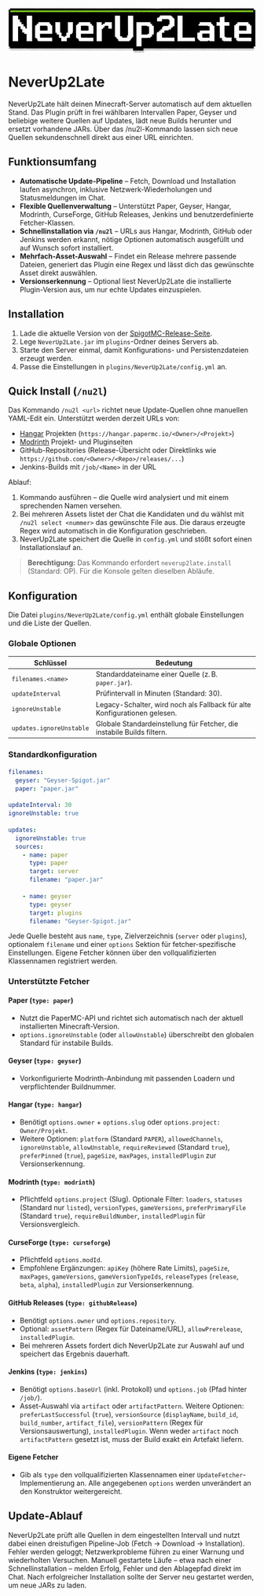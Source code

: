 ![NeverUp2Late banner](https://raw.githubusercontent.com/nurkert/never-up-2-late/master/images/banner.png)

# NeverUp2Late

NeverUp2Late hält deinen Minecraft-Server automatisch auf dem aktuellen Stand. Das Plugin prüft in frei wählbaren Intervallen
Paper, Geyser und beliebige weitere Quellen auf Updates, lädt neue Builds herunter und ersetzt vorhandene JARs. Über das
/nu2l-Kommando lassen sich neue Quellen sekundenschnell direkt aus einer URL einrichten.

## Funktionsumfang

- **Automatische Update-Pipeline** – Fetch, Download und Installation laufen asynchron, inklusive Netzwerk-Wiederholungen und
  Statusmeldungen im Chat.
- **Flexible Quellenverwaltung** – Unterstützt Paper, Geyser, Hangar, Modrinth, CurseForge, GitHub Releases, Jenkins und
  benutzerdefinierte Fetcher-Klassen.
- **Schnellinstallation via `/nu2l`** – URLs aus Hangar, Modrinth, GitHub oder Jenkins werden erkannt, nötige Optionen automatisch
  ausgefüllt und auf Wunsch sofort installiert.
- **Mehrfach-Asset-Auswahl** – Findet ein Release mehrere passende Dateien, generiert das Plugin eine Regex und lässt dich das
  gewünschte Asset direkt auswählen.
- **Versionserkennung** – Optional liest NeverUp2Late die installierte Plugin-Version aus, um nur echte Updates einzuspielen.

## Installation

1. Lade die aktuelle Version von der [SpigotMC-Release-Seite](https://www.spigotmc.org/resources/neverup2late-automatically-keeps-paper-geyser-up-to-date.120768/history).
2. Lege `NeverUp2Late.jar` im `plugins`-Ordner deines Servers ab.
3. Starte den Server einmal, damit Konfigurations- und Persistenzdateien erzeugt werden.
4. Passe die Einstellungen in `plugins/NeverUp2Late/config.yml` an.

## Quick Install (`/nu2l`)

Das Kommando `/nu2l <url>` richtet neue Update-Quellen ohne manuellen YAML-Edit ein. Unterstützt werden derzeit URLs von:

- [Hangar](https://hangar.papermc.io/) Projekten (`https://hangar.papermc.io/<Owner>/<Projekt>`)
- [Modrinth](https://modrinth.com/) Projekt- und Pluginseiten
- GitHub-Repositories (Release-Übersicht oder Direktlinks wie `https://github.com/<Owner>/<Repo>/releases/...`)
- Jenkins-Builds mit `/job/<Name>` in der URL

Ablauf:

1. Kommando ausführen – die Quelle wird analysiert und mit einem sprechenden Namen versehen.
2. Bei mehreren Assets listet der Chat die Kandidaten und du wählst mit `/nu2l select <nummer>` das gewünschte File aus. Die
   daraus erzeugte Regex wird automatisch in die Konfiguration geschrieben.
3. NeverUp2Late speichert die Quelle in `config.yml` und stößt sofort einen Installationslauf an.

> **Berechtigung:** Das Kommando erfordert `neverup2late.install` (Standard: OP). Für die Konsole gelten dieselben Abläufe.

## Konfiguration

Die Datei `plugins/NeverUp2Late/config.yml` enthält globale Einstellungen und die Liste der Quellen.

### Globale Optionen

| Schlüssel                | Bedeutung                                                                 |
|--------------------------|----------------------------------------------------------------------------|
| `filenames.<name>`       | Standarddateiname einer Quelle (z. B. `paper.jar`).                        |
| `updateInterval`         | Prüfintervall in Minuten (Standard: 30).                                   |
| `ignoreUnstable`         | Legacy-Schalter, wird noch als Fallback für alte Konfigurationen gelesen. |
| `updates.ignoreUnstable` | Globale Standardeinstellung für Fetcher, die instabile Builds filtern.    |

### Standardkonfiguration

```yaml
filenames:
  geyser: "Geyser-Spigot.jar"
  paper: "paper.jar"

updateInterval: 30
ignoreUnstable: true

updates:
  ignoreUnstable: true
  sources:
    - name: paper
      type: paper
      target: server
      filename: "paper.jar"

    - name: geyser
      type: geyser
      target: plugins
      filename: "Geyser-Spigot.jar"
```

Jede Quelle besteht aus `name`, `type`, Zielverzeichnis (`server` oder `plugins`), optionalem `filename` und einer `options`
Sektion für fetcher-spezifische Einstellungen. Eigene Fetcher können über den vollqualifizierten Klassennamen registriert werden.

### Unterstützte Fetcher

#### Paper (`type: paper`)
- Nutzt die PaperMC-API und richtet sich automatisch nach der aktuell installierten Minecraft-Version.
- `options.ignoreUnstable` (oder `allowUnstable`) überschreibt den globalen Standard für instabile Builds.

#### Geyser (`type: geyser`)
- Vorkonfigurierte Modrinth-Anbindung mit passenden Loadern und verpflichtender Buildnummer.

#### Hangar (`type: hangar`)
- Benötigt `options.owner` + `options.slug` oder `options.project: Owner/Projekt`.
- Weitere Optionen: `platform` (Standard `PAPER`), `allowedChannels`, `ignoreUnstable`, `allowUnstable`, `requireReviewed`
  (Standard `true`), `preferPinned` (`true`), `pageSize`, `maxPages`, `installedPlugin` zur Versionserkennung.

#### Modrinth (`type: modrinth`)
- Pflichtfeld `options.project` (Slug). Optionale Filter: `loaders`, `statuses` (Standard nur `listed`), `versionTypes`,
  `gameVersions`, `preferPrimaryFile` (Standard `true`), `requireBuildNumber`, `installedPlugin` für Versionsvergleich.

#### CurseForge (`type: curseforge`)
- Pflichtfeld `options.modId`.
- Empfohlene Ergänzungen: `apiKey` (höhere Rate Limits), `pageSize`, `maxPages`, `gameVersions`, `gameVersionTypeIds`,
  `releaseTypes` (`release`, `beta`, `alpha`), `installedPlugin` zur Versionserkennung.

#### GitHub Releases (`type: githubRelease`)
- Benötigt `options.owner` und `options.repository`.
- Optional: `assetPattern` (Regex für Dateiname/URL), `allowPrerelease`, `installedPlugin`.
- Bei mehreren Assets fordert dich NeverUp2Late zur Auswahl auf und speichert das Ergebnis dauerhaft.

#### Jenkins (`type: jenkins`)
- Benötigt `options.baseUrl` (inkl. Protokoll) und `options.job` (Pfad hinter `/job/`).
- Asset-Auswahl via `artifact` oder `artifactPattern`. Weitere Optionen: `preferLastSuccessful` (`true`), `versionSource`
  (`displayName`, `build_id`, `build_number`, `artifact_file`), `versionPattern` (Regex für Versionsauswertung), `installedPlugin`.
  Wenn weder `artifact` noch `artifactPattern` gesetzt ist, muss der Build exakt ein Artefakt liefern.

#### Eigene Fetcher
- Gib als `type` den vollqualifizierten Klassennamen einer `UpdateFetcher`-Implementierung an. Alle angegebenen `options` werden
  unverändert an den Konstruktor weitergereicht.

## Update-Ablauf

NeverUp2Late prüft alle Quellen in dem eingestellten Intervall und nutzt dabei einen dreistufigen Pipeline-Job (Fetch → Download
→ Installation). Fehler werden geloggt; Netzwerkprobleme führen zu einer Warnung und wiederholten Versuchen. Manuell gestartete
Läufe – etwa nach einer Schnellinstallation – melden Erfolg, Fehler und den Ablagepfad direkt im Chat. Nach erfolgreicher
Installation sollte der Server neu gestartet werden, um neue JARs zu laden.
